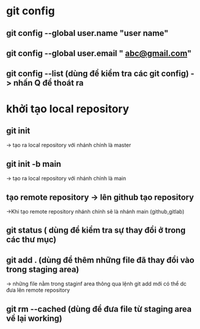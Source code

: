 # git config

## git config --global user.name "user name"

## git config --global user.email " abc@gmail.com"

## git config --list (dùng để kiểm tra các git config) -> nhấn Q để thoát ra

# khởi tạo local repository

## git init

-> tạo ra local repository với nhánh chính là master

## git init -b main

-> tạo ra local repository với nhánh chính là main

## tạo remote repository -> lên github tạo repository

->Khi tạo remote repository nhánh chính sẽ là nhánh main (github,gitlab)

## git status ( dùng để kiểm tra sự thay đổi ở trong các thư mục)

## git add . (dùng để thêm những file đã thay đổi vào trong staging area)

-> những file nằm trong staginf area thông qua lệnh git add mới có thể dc đưa lên remote repository

## git rm --cached <file> (dùng để đưa file từ staging area về lại working)
